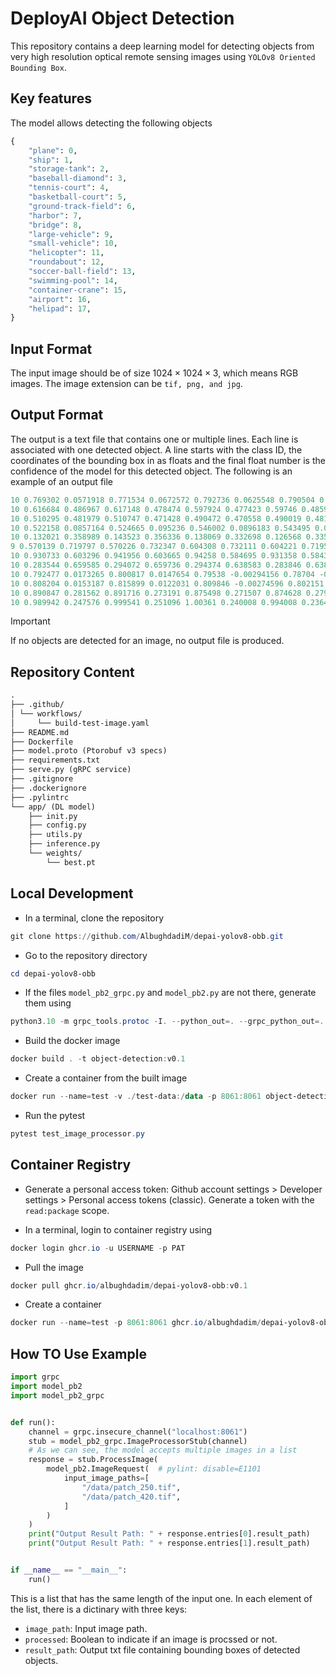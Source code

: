 # DeployAI Object Detection

This repository contains a deep learning model for detecting objects from very high resolution optical remote sensing images using `YOLOv8 Oriented Bounding Box`.

## Key features

The model allows detecting the following objects

```python
{
    "plane": 0,
    "ship": 1,
    "storage-tank": 2,
    "baseball-diamond": 3,
    "tennis-court": 4,
    "basketball-court": 5,
    "ground-track-field": 6,
    "harbor": 7,
    "bridge": 8,
    "large-vehicle": 9,
    "small-vehicle": 10,
    "helicopter": 11,
    "roundabout": 12,
    "soccer-ball-field": 13,
    "swimming-pool": 14,
    "container-crane": 15,
    "airport": 16,
    "helipad": 17,
}
```

## Input Format

The input image should be of size $1024\times1024\times3$, which means RGB images. The image extension can be `tif, png, and jpg`.

## Output Format

The output is a text file that contains one or multiple lines. Each line is associated with one detected object. A line starts with the class ID, the coordinates of the bounding box in as floats and the final float number is the confidence of the model for this detected object. The following is an example of an output file

```powershell
10 0.769302 0.0571918 0.771534 0.0672572 0.792736 0.0625548 0.790504 0.0524893 0.76106
10 0.616684 0.486967 0.617148 0.478474 0.597924 0.477423 0.59746 0.485916 0.750721
10 0.510295 0.481979 0.510747 0.471428 0.490472 0.470558 0.490019 0.481109 0.548859
10 0.522158 0.0857164 0.524665 0.095236 0.546002 0.0896183 0.543495 0.0800987 0.545464
10 0.132021 0.358989 0.143523 0.356336 0.138069 0.332698 0.126568 0.335351 0.537943
9 0.570139 0.719797 0.570226 0.732347 0.604308 0.732111 0.604221 0.719561 0.327334
10 0.930733 0.603296 0.941956 0.603665 0.94258 0.584695 0.931358 0.584326 0.317335
10 0.283544 0.659585 0.294072 0.659736 0.294374 0.638583 0.283846 0.638433 0.301854
10 0.792477 0.0173265 0.800817 0.0147654 0.79538 -0.00294156 0.78704 -0.000380462 0.300901
10 0.808204 0.0153187 0.815899 0.0122031 0.809846 -0.00274596 0.802151 0.000369608 0.294774
10 0.890847 0.281562 0.891716 0.273191 0.875498 0.271507 0.874628 0.279878 0.283491
10 0.989942 0.247576 0.999541 0.251096 1.00361 0.240008 0.994008 0.236487 0.27634
```

> [!IMPORTANT]  
> If no objects are detected for an image, no output file is produced.

## Repository Content

```markdown
.
├── .github/
│ └── workflows/
│     └── build-test-image.yaml
├── README.md
├── Dockerfile
├── model.proto (Ptorobuf v3 specs)
├── requirements.txt
├── serve.py (gRPC service)
├── .gitignore
├── .dockerignore
├── .pylintrc
└── app/ (DL model)
    ├── init.py
    ├── config.py
    ├── utils.py
    ├── inference.py
    └── weights/
        └── best.pt
```

## Local Development

- In a terminal, clone the repository

```powershell
git clone https://github.com/AlbughdadiM/depai-yolov8-obb.git
```

- Go to the repository directory

```powershell
cd depai-yolov8-obb
```

- If the files `model_pb2_grpc.py` and `model_pb2.py` are not there, generate them using

```powershell
python3.10 -m grpc_tools.protoc -I. --python_out=. --grpc_python_out=. model.proto
```

- Build the docker image

```powershell
docker build . -t object-detection:v0.1
```

- Create a container from the built image

```powershell
docker run --name=test -v ./test-data:/data -p 8061:8061 object-detection:v0.1
```

- Run the pytest

```powershell
pytest test_image_processor.py
```

## Container Registry

- Generate a personal access token: Github account settings > Developer settings > Personal access tokens (classic). Generate a token with the `read:package` scope.

- In a terminal, login to container registry using

```powershell
docker login ghcr.io -u USERNAME -p PAT 
```

- Pull the image
  
```powershell
docker pull ghcr.io/albughdadim/depai-yolov8-obb:v0.1
```

- Create a container

```powershell
docker run --name=test -p 8061:8061 ghcr.io/albughdadim/depai-yolov8-obb:v0.1
```

## How TO Use Example

```python
import grpc
import model_pb2
import model_pb2_grpc


def run():
    channel = grpc.insecure_channel("localhost:8061")
    stub = model_pb2_grpc.ImageProcessorStub(channel)
    # As we can see, the model accepts multiple images in a list
    response = stub.ProcessImage(
        model_pb2.ImageRequest(  # pylint: disable=E1101
            input_image_paths=[
                "/data/patch_250.tif",
                "/data/patch_420.tif",
            ]
        )
    )
    print("Output Result Path: " + response.entries[0].result_path)
    print("Output Result Path: " + response.entries[1].result_path)


if __name__ == "__main__":
    run()
```

This is a list that has the same length of the input one. In each element of the list, there is a dictinary with three keys:

- `image_path`: Input image path.
- `processed`: Boolean to indicate if an image is procssed or not.
- `result_path`: Output txt file containing bounding boxes of detected objects.
